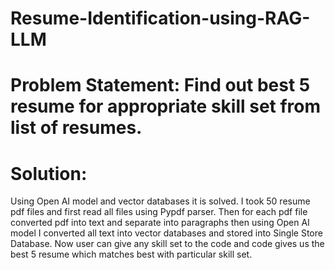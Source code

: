 # Resume-Identification-using-RAG-LLM
# Problem Statement: Find out best 5 resume for appropriate skill set from list of resumes.
# Solution:
 Using Open AI model and vector databases it is solved. I took 50 resume pdf files and first read all files using Pypdf parser.
 Then for each pdf file converted pdf into text and separate into paragraphs then using Open AI model I converted all text into vector databases and stored into Single Store Database.
 Now user can give any skill set to the code and code gives us the best 5 resume which matches best with particular skill set. 
